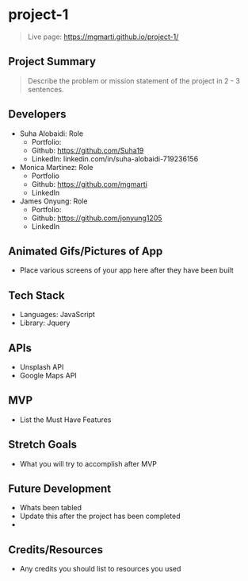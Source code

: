 # project-1

> Live page: https://mgmarti.github.io/project-1/

## Project Summary

> Describe the problem or mission statement of the project in 2 - 3 sentences.

## Developers

- Suha Alobaidi: Role
  - Portfolio:
  - Github: https://github.com/Suha19
  - LinkedIn: linkedin.com/in/suha-alobaidi-719236156
- Monica Martinez: Role
  - Portfolio
  - Github: https://github.com/mgmarti
  - LinkedIn
- James Onyung: Role
  - Portfolio:
  - Github: https://github.com/jonyung1205
  - LinkedIn

## Animated Gifs/Pictures of App

- Place various screens of your app here after they have been built

## Tech Stack

- Languages: JavaScript
- Library: Jquery


## APIs

- Unsplash API
- Google Maps API

## MVP

- List the Must Have Features

## Stretch Goals

- What you will try to accomplish after MVP

## Future Development

- Whats been tabled
- Update this after the project has been completed
- 

## Credits/Resources

- Any credits you should list to resources you used
